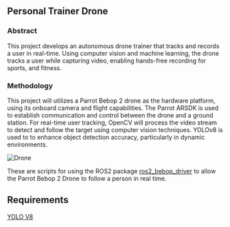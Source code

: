 ## Personal Trainer Drone

### Abstract
This project develops an autonomous drone trainer that tracks and records a user in real-time. Using computer vision and machine learning, the drone tracks a user while capturing video, enabling hands-free recording for sports, and fitness.

### Methodology
This project will utilizes a Parrot Bebop 2 drone as the hardware platform, using its onboard camera and flight capabilities. The Parrot ARSDK is used to establish communication and control between the drone and a ground station. For real-time user tracking, OpenCV will process the video stream to detect and follow the target using computer vision techniques. YOLOv8 is used to to enhance object detection accuracy, particularly in dynamic environments.

![Drone](https://platform.theverge.com/wp-content/uploads/sites/2/chorus/uploads/chorus_asset/file/13064385/Parrot-Bebop_2-review-07.0.0.1453474367.jpg?quality=90&strip=all&crop=0,0,100,100)

 
These are scripts for using the ROS2 package [ros2_bebop_driver](https://github.com/jeremyfix/ros2_bebop_driver) to allow the Parrot Bebop 2 Drone to follow a person in real time.


## Requirements
 [YOLO V8](https://github.com/ultralytics/ultralytics)
 
